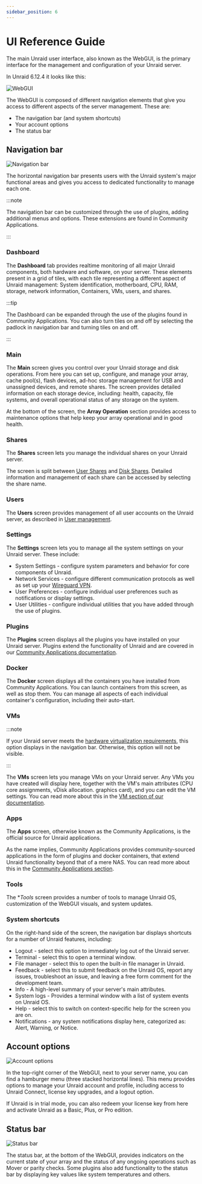 ```yaml
---
sidebar_position: 6
---
```


# UI Reference Guide

The main Unraid user interface, also known as the WebGUI, is the primary interface for the management and configuration of your Unraid server.

In Unraid 6.12.4 it looks like this:

![WebGUI](../assets/webgui.png)

The WebGUI is composed of different navigation elements that give you access to different aspects of the server management. These are:

* The navigation bar (and system shortcuts)
* Your account options
* The status bar

## Navigation bar

![Navigation bar](../assets/navbar2.png)

The horizontal navigation bar presents users with the Unraid system's major functional areas and gives you access to dedicated functionality to manage each one.

:::note

The navigation bar can be customized through the use of plugins, adding additional menus and options. These extensions are found in Community Applications.

:::

### Dashboard

The **Dashboard** tab provides realtime monitoring of all major Unraid components, both hardware and software, on your server. These elements present in a grid of tiles, with each tile representing a different aspect of Unraid management: System identification, motherboard, CPU, RAM, storage, network information, Containers, VMs, users, and shares.

:::tip

The Dashboard can be expanded through the use of the plugins found in Community Applications. You can also turn tiles on and off by selecting the padlock in navigation bar and turning tiles on and off.

:::

### Main

The **Main** screen gives you control over your Unraid storage and disk operations. From here you can set up, configure, and manage your array, cache pool(s), flash devices, ad-hoc storage management for USB and unassigned devices, and remote shares. The screen provides detailed information on each storage device, including: health, capacity, file systems, and overall operational status of any storage on the system.

At the bottom of the screen, the **Array Operation** section provides access to maintenance options that help keep your array operational and in good health.

### Shares

The **Shares** screen lets you manage the individual shares on your Unraid server.

The screen is split between [User Shares](../manual/shares/user-shares.md) and [Disk Shares](../manual/shares/disk-shares.md). Detailed information and management of each share can be accessed by selecting the share name.

### Users

The **Users** screen provides management of all user accounts on the Unraid server, as described in [User management](../manual/users/users.md).

### Settings

The **Settings** screen lets you to manage all the system settings on your Unraid server. These include:

* System Settings - configure system parameters and behavior for core components of Unraid.
* Network Services - configure different communication protocols as well as set up your [Wireguard VPN](../manual/security/vpn.md#wireguard).
* User Preferences - configure individual user preferences such as notifications or display settings.
* User Utilities - configure individual utilities that you have added through the use of plugins.

### Plugins

The **Plugins** screen displays all the plugins you have installed on your Unraid server. Plugins extend the functionality of Unraid and are covered in our [Community Applications documentation](../manual/applications.md#plugins).

### Docker

The **Docker** screen displays  all the containers you have installed from Community Applications. You can launch containers from this screen, as well as stop them. You can manage all aspects of each individual container's configuration, including their auto-start.

### VMs

:::note

If your Unraid server meets the [hardware virtualization requirements](../manual/vm/vm-management.md#determining-hvmiommu-hardware-support), this option displays in the navigation bar. Otherwise, this option will not be visible.

:::

The **VMs** screen lets you manage VMs on your Unraid server. Any VMs you have created will display here, together with the VM's main attributes (CPU core assignments, vDisk allocation. graphics card), and you can edit the VM settings. You can read more about this in the [VM section of our documentation](../manual/vm/vm-management.md).

### Apps

The **Apps** screen, otherwise known as the Community Applications, is the official source for Unraid applications.

As the name implies, Community Applications provides community-sourced applications in the form of plugins and docker containers, that extend Unraid functionality beyond that of a mere NAS. You can read more about this in the
[Community Applications section](../manual/applications.md).

### Tools

The **Tools* screen provides a number of tools to manage Unraid OS, customization of the WebGUI visuals, and system updates.

### System shortcuts

On the right-hand side of the screen, the navigation bar displays shortcuts for a number of Unraid features, including:

* Logout - select this option to immediately log out of the Unraid server.
* Terminal - select this to open a terminal window.
* File manager - select this to open the built-in file manager in Unraid.
* Feedback - select this to submit feedback on the Unraid OS, report any issues, troubleshoot an issue, and leaving a free form comment for the development team.
* Info - A high-level summary of your server's main attributes.
* System logs - Provides a terminal window with a list of system events on Unraid OS.
* Help - select this to switch on context-specific help for the screen you are on.
* Notifications - any system notifications display here, categorized as: Alert, Warning, or Notice.

## Account options

![Account options](../assets/account-options.png)

In the top-right corner of the WebGUI, next to your server name, you can find a hamburger menu (three stacked horizontal lines). This menu provides options to manage your Unraid account and profile, including access to Unraid Connect, license key upgrades, and a logout option.

If Unraid is in trial mode, you can also redeem your license key from here and activate Unraid as a Basic, Plus, or Pro edition.

## Status bar

![Status bar](./../assets/status-bar.png)

The status bar, at the bottom of the WebGUI, provides indicators on the current state of your array and the status of any ongoing operations such as Mover or parity checks. Some plugins also add functionality to the status bar by displaying key values like system temperatures and others.